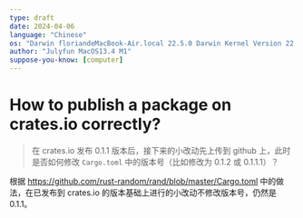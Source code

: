 ```yaml
---
type: draft
date: 2024-04-06
language: "Chinese"
os: "Darwin floriandeMacBook-Air.local 22.5.0 Darwin Kernel Version 22.5.0: Mon Apr 24 20:53:44 PDT 2023; root:xnu-8796.121.2~5/RELEASE_ARM64_T8103 arm64"
author: "Julyfun MacOS13.4 M1"
suppose-you-know: [computer]
---
```


# How to publish a package on crates.io correctly? 

> 在 crates.io 发布 0.1.1 版本后，接下来的小改动先上传到 github 上，此时是否如何修改 `Cargo.toml` 中的版本号（比如修改为 0.1.2 或 0.1.1.1）？

根据 https://github.com/rust-random/rand/blob/master/Cargo.toml 中的做法，在已发布到 crates.io 的版本基础上进行的小改动不修改版本号，仍然是 0.1.1。

